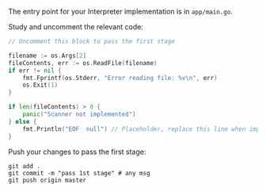 The entry point for your Interpreter implementation is in `app/main.go`.

Study and uncomment the relevant code:

```go
// Uncomment this block to pass the first stage

filename := os.Args[2]
fileContents, err := os.ReadFile(filename)
if err != nil {
	fmt.Fprintf(os.Stderr, "Error reading file: %v\n", err)
	os.Exit(1)
}

if len(fileContents) > 0 {
	panic("Scanner not implemented")
} else {
	fmt.Println("EOF  null") // Placeholder, replace this line when implementing the scanner
}
```

Push your changes to pass the first stage:

```
git add .
git commit -m "pass 1st stage" # any msg
git push origin master
```
